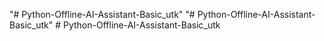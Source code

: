 "# Python-Offline-AI-Assistant-Basic_utk" 
"# Python-Offline-AI-Assistant-Basic_utk" 
#   P y t h o n - O f f l i n e - A I - A s s i s t a n t - B a s i c _ u t k  
 